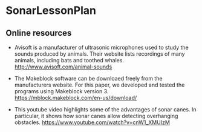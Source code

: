 # SonarLessonPlan

## Online resources

+ Avisoft is a manufacturer of ultrasonic microphones used to study the sounds produced by animals. Their website lists recordings of many animals, including bats and toothed whales. http://www.avisoft.com/animal-sounds

+ The Makeblock software can be downloaed freely from the manufacturers website. For this paper, we developed and tested the programs using Makeblock version 3. https://mblock.makeblock.com/en-us/download/

+ This youtube video highlights some of the advantages of sonar canes. In particular, it shows how sonar canes allow detecting overhanging obstacles. https://www.youtube.com/watch?v=cnW1_XMUIzM
